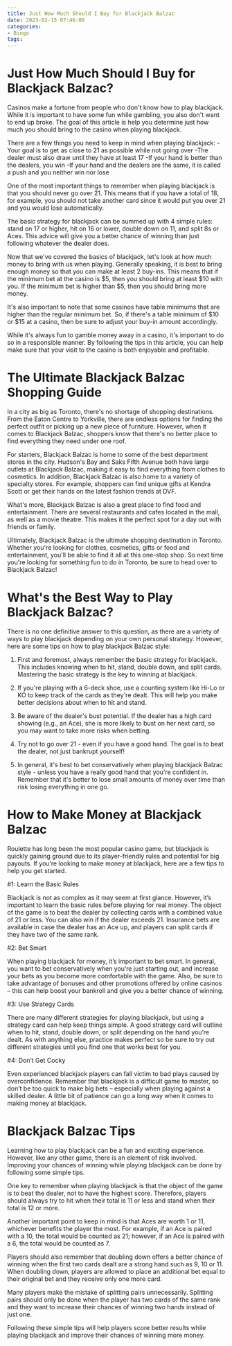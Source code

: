 ```yaml
---
title: Just How Much Should I Buy for Blackjack Balzac 
date: 2023-02-15 07:46:00
categories:
- Bingo
tags:
---
```



# Just How Much Should I Buy for Blackjack Balzac? 

Casinos make a fortune from people who don't know how to play blackjack. While it is important to have some fun while gambling, you also don't want to end up broke. The goal of this article is help you determine just how much you should bring to the casino when playing blackjack. 

There are a few things you need to keep in mind when playing blackjack: 
-Your goal is to get as close to 21 as possible while not going over
-The dealer must also draw until they have at least 17
-If your hand is better than the dealers, you win
-If your hand and the dealers are the same, it is called a push and you neither win nor lose

One of the most important things to remember when playing blackjack is that you should never go over 21. This means that if you have a total of 18, for example, you should not take another card since it would put you over 21 and you would lose automatically. 

The basic strategy for blackjack can be summed up with 4 simple rules: stand on 17 or higher, hit on 16 or lower, double down on 11, and split 8s or Aces. This advice will give you a better chance of winning than just following whatever the dealer does. 

Now that we've covered the basics of blackjack, let's look at how much money to bring with us when playing. Generally speaking, it is best to bring enough money so that you can make at least 2 buy-ins. This means that if the minimum bet at the casino is $5, then you should bring at least $10 with you. If the minimum bet is higher than $5, then you should bring more money. 

It's also important to note that some casinos have table minimums that are higher than the regular minimum bet. So, if there's a table minimum of $10 or $15 at a casino, then be sure to adjust your buy-in amount accordingly. 

While it's always fun to gamble money away in a casino, it's important to do so in a responsible manner. By following the tips in this article, you can help make sure that your visit to the casino is both enjoyable and profitable.

# The Ultimate Blackjack Balzac Shopping Guide 

In a city as big as Toronto, there's no shortage of shopping destinations. From the Eaton Centre to Yorkville, there are endless options for finding the perfect outfit or picking up a new piece of furniture. However, when it comes to Blackjack Balzac, shoppers know that there's no better place to find everything they need under one roof.

For starters, Blackjack Balzac is home to some of the best department stores in the city. Hudson's Bay and Saks Fifth Avenue both have large outlets at Blackjack Balzac, making it easy to find everything from clothes to cosmetics. In addition, Blackjack Balzac is also home to a variety of specialty stores. For example, shoppers can find unique gifts at Kendra Scott or get their hands on the latest fashion trends at DVF.

What's more, Blackjack Balzac is also a great place to find food and entertainment. There are several restaurants and cafes located in the mall, as well as a movie theatre. This makes it the perfect spot for a day out with friends or family.

Ultimately, Blackjack Balzac is the ultimate shopping destination in Toronto. Whether you're looking for clothes, cosmetics, gifts or food and entertainment, you'll be able to find it all at this one-stop shop. So next time you're looking for something fun to do in Toronto, be sure to head over to Blackjack Balzac!

# What's the Best Way to Play Blackjack Balzac? 

There is no one definitive answer to this question, as there are a variety of ways to play blackjack depending on your own personal strategy. However, here are some tips on how to play blackjack Balzac style:

1. First and foremost, always remember the basic strategy for blackjack. This includes knowing when to hit, stand, double down, and split cards. Mastering the basic strategy is the key to winning at blackjack.

2. If you're playing with a 6-deck shoe, use a counting system like Hi-Lo or KO to keep track of the cards as they're dealt. This will help you make better decisions about when to hit and stand.

3. Be aware of the dealer's bust potential. If the dealer has a high card showing (e.g., an Ace), she is more likely to bust on her next card, so you may want to take more risks when betting.

4. Try not to go over 21 - even if you have a good hand. The goal is to beat the dealer, not just bankrupt yourself!

5. In general, it's best to bet conservatively when playing blackjack Balzac style - unless you have a really good hand that you're confident in. Remember that it's better to lose small amounts of money over time than risk losing everything in one go.

# How to Make Money at Blackjack Balzac 

Roulette has long been the most popular casino game, but blackjack is quickly gaining ground due to its player-friendly rules and potential for big payouts. If you’re looking to make money at blackjack, here are a few tips to help you get started.

#1: Learn the Basic Rules

Blackjack is not as complex as it may seem at first glance. However, it’s important to learn the basic rules before playing for real money. The object of the game is to beat the dealer by collecting cards with a combined value of 21 or less. You can also win if the dealer exceeds 21. Insurance bets are available in case the dealer has an Ace up, and players can split cards if they have two of the same rank.

#2: Bet Smart

When playing blackjack for money, it’s important to bet smart. In general, you want to bet conservatively when you’re just starting out, and increase your bets as you become more comfortable with the game. Also, be sure to take advantage of bonuses and other promotions offered by online casinos – this can help boost your bankroll and give you a better chance of winning.

#3: Use Strategy Cards

There are many different strategies for playing blackjack, but using a strategy card can help keep things simple. A good strategy card will outline when to hit, stand, double down, or split depending on the hand you’re dealt. As with anything else, practice makes perfect so be sure to try out different strategies until you find one that works best for you.

#4: Don’t Get Cocky

Even experienced blackjack players can fall victim to bad plays caused by overconfidence. Remember that blackjack is a difficult game to master, so don’t be too quick to make big bets – especially when playing against a skilled dealer. A little bit of patience can go a long way when it comes to making money at blackjack.

# Blackjack Balzac Tips

Learning how to play blackjack can be a fun and exciting experience. However, like any other game, there is an element of risk involved. Improving your chances of winning while playing blackjack can be done by following some simple tips.

One key to remember when playing blackjack is that the object of the game is to beat the dealer, not to have the highest score. Therefore, players should always try to hit when their total is 11 or less and stand when their total is 12 or more.

Another important point to keep in mind is that Aces are worth 1 or 11, whichever benefits the player the most. For example, if an Ace is paired with a 10, the total would be counted as 21; however, if an Ace is paired with a 6, the total would be counted as 7.

Players should also remember that doubling down offers a better chance of winning when the first two cards dealt are a strong hand such as 9, 10 or 11. When doubling down, players are allowed to place an additional bet equal to their original bet and they receive only one more card.

Many players make the mistake of splitting pairs unnecessarily. Splitting pairs should only be done when the player has two cards of the same rank and they want to increase their chances of winning two hands instead of just one.

Following these simple tips will help players score better results while playing blackjack and improve their chances of winning more money.